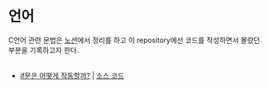 # 언어

C언어 관련 문법은 [노션](https://tame-lord-6ab.notion.site/C-952aae69083f462990c20a9ec5f23db2)에서 정리를 하고 이 repository에선 코드를 작성하면서 몰랐던 부분을 기록하고자 한다.  
<br>

- [if문은 어떻게 작동할까?](https://tame-lord-6ab.notion.site/If-12e22f2cad61414fb1dfa279462b33ce) | [소스 코드](https://github.com/kangbumkyu/TIL/tree/main/language/if)


